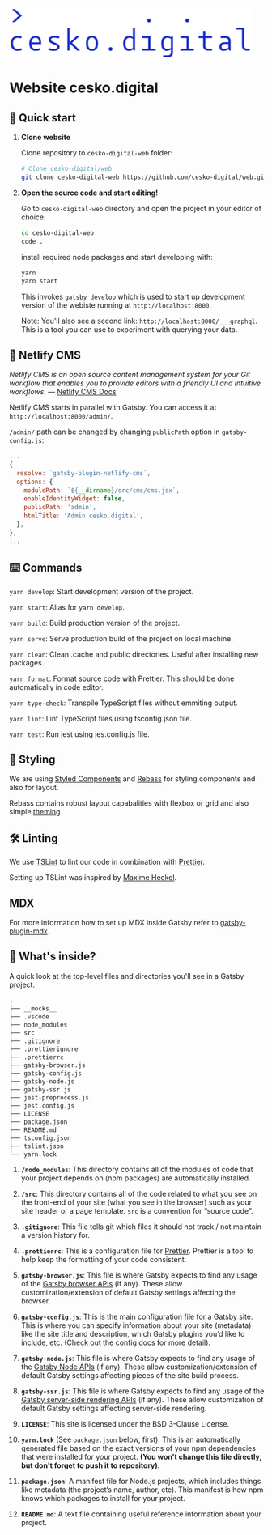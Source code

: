 ![cesko.digital](cesko-digital_logo.png)

# Website cesko.digital

## 🚀 Quick start

1.  **Clone website**

    Clone repository to `cesko-digital-web` folder:

    ```sh
    # Clone cesko-digital/web
    git clone cesko-digital-web https://github.com/cesko-digital/web.git
    ```

1.  **Open the source code and start editing!**

    Go to `cesko-digital-web` directory and open the project in your editor of choice:
    
    ```sh
    cd cesko-digital-web
    code .
    ```
    
    install required node packages and start developing with:

    ```sh
    yarn
    yarn start
    ```

    This invokes `gatsby develop` which is used to start up development version of the webiste running at `http://localhost:8000`.

    Note: You'll also see a second link: `http://localhost:8000/___graphql`. This is a tool you can use to experiment with querying your data.
    
## 📝 Netlify CMS

_Netlify CMS is an open source content management system for your Git workflow that enables you to provide editors with a friendly UI and intuitive workflows._ — [Netlify CMS Docs](https://www.netlifycms.org/docs/intro/)

Netlify CMS starts in parallel with Gatsby. You can access it at `http://localhost:8000/admin/`.

`/admin/` path can be changed by changing `publicPath` option in `gatsby-config.js`:

```js
...
{
  resolve: `gatsby-plugin-netlify-cms`,
  options: {
    modulePath: `${__dirname}/src/cms/cms.jsx`,
    enableIdentityWidget: false,
    publicPath: 'admin',
    htmlTitle: 'Admin cesko.digital',
  },
},
...
```

## ⌨️ Commands

`yarn develop`: Start development version of the project.

`yarn start`: Alias for `yarn develop`.

`yarn build`: Build production version of the project.

`yarn serve`: Serve production build of the project on local machine.

`yarn clean`: Clean .cache and public directories. Useful after installing new packages.

`yarn format`: Format source code with Prettier. This should be done automatically in code editor.

`yarn type-check`: Transpile TypeScript files without emmiting output.

`yarn lint`: Lint TypeScript files using tsconfig.json file.

`yarn test`: Run jest using jes.config.js file.

## 💅 Styling

We are using [Styled Components](https://styled-components.com/) and [Rebass](https://rebassjs.org/) for styling components and also for layout.

Rebass contains robust layout capabalities with flexbox or grid and also simple [theming](https://rebassjs.org/theming).

## 🛠 Linting

We use [TSLint](https://palantir.github.io/tslint/) to lint our code in combination with [Prettier](https://prettier.io/).

Setting up TSLint was inspired by [Maxime Heckel](https://blog.maximeheckel.com/posts/getting-started-with-typescript-on-gatsby-8544b47c1d27).

## MDX

For more information how to set up MDX inside Gatsby refer to [gatsby-plugin-mdx](https://www.gatsbyjs.org/packages/gatsby-plugin-mdx).

## 🧐 What's inside?

A quick look at the top-level files and directories you'll see in a Gatsby project.

    .
    ├── __mocks__
    ├── .vscode
    ├── node_modules
    ├── src
    ├── .gitignore
    ├── .prettierignore
    ├── .prettierrc
    ├── gatsby-browser.js
    ├── gatsby-config.js
    ├── gatsby-node.js
    ├── gatsby-ssr.js
    ├── jest-preprocess.js
    ├── jest.config.js
    ├── LICENSE
    ├── package.json
    ├── README.md
    ├── tsconfig.json
    ├── tslint.json
    └── yarn.lock

1.  **`/node_modules`**: This directory contains all of the modules of code that your project depends on (npm packages) are automatically installed.

1.  **`/src`**: This directory contains all of the code related to what you see on the front-end of your site (what you see in the browser) such as your site header or a page template. `src` is a convention for “source code”.

1.  **`.gitignore`**: This file tells git which files it should not track / not maintain a version history for.

1.  **`.prettierrc`**: This is a configuration file for [Prettier](https://prettier.io/). Prettier is a tool to help keep the formatting of your code consistent.

1.  **`gatsby-browser.js`**: This file is where Gatsby expects to find any usage of the [Gatsby browser APIs](https://www.gatsbyjs.org/docs/browser-apis/) (if any). These allow customization/extension of default Gatsby settings affecting the browser.

1.  **`gatsby-config.js`**: This is the main configuration file for a Gatsby site. This is where you can specify information about your site (metadata) like the site title and description, which Gatsby plugins you’d like to include, etc. (Check out the [config docs](https://www.gatsbyjs.org/docs/gatsby-config/) for more detail).

1.  **`gatsby-node.js`**: This file is where Gatsby expects to find any usage of the [Gatsby Node APIs](https://www.gatsbyjs.org/docs/node-apis/) (if any). These allow customization/extension of default Gatsby settings affecting pieces of the site build process.

1.  **`gatsby-ssr.js`**: This file is where Gatsby expects to find any usage of the [Gatsby server-side rendering APIs](https://www.gatsbyjs.org/docs/ssr-apis/) (if any). These allow customization of default Gatsby settings affecting server-side rendering.

1.  **`LICENSE`**: This site is licensed under the BSD 3-Clause License.

1. **`yarn.lock`** (See `package.json` below, first). This is an automatically generated file based on the exact versions of your npm dependencies that were installed for your project. **(You won’t change this file directly, but don't forget to push it to repository).**

1. **`package.json`**: A manifest file for Node.js projects, which includes things like metadata (the project’s name, author, etc). This manifest is how npm knows which packages to install for your project.

1. **`README.md`**: A text file containing useful reference information about your project.